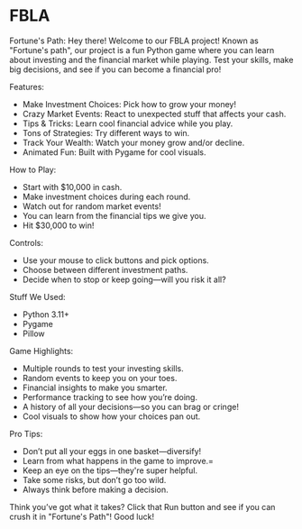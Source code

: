 # FBLA
Fortune's Path:
Hey there! Welcome to our FBLA project! Known as "Fortune's path", our project is a fun Python game where you can learn about investing and the financial market while playing. Test your skills, make big decisions, and see if you can become a financial pro!

Features:
- Make Investment Choices: Pick how to grow your money!
- Crazy Market Events: React to unexpected stuff that affects your cash.
- Tips & Tricks: Learn cool financial advice while you play.
- Tons of Strategies: Try different ways to win.
- Track Your Wealth: Watch your money grow and/or decline.
- Animated Fun: Built with Pygame for cool visuals.

How to Play:
- Start with $10,000 in cash.
- Make investment choices during each round.
- Watch out for random market events!
- You can learn from the financial tips we give you.
- Hit $30,000 to win!

Controls:
- Use your mouse to click buttons and pick options.
- Choose between different investment paths.
- Decide when to stop or keep going—will you risk it all?

Stuff We Used:
- Python 3.11+
- Pygame
- Pillow

Game Highlights:
- Multiple rounds to test your investing skills.
- Random events to keep you on your toes.
- Financial insights to make you smarter.
- Performance tracking to see how you’re doing.
- A history of all your decisions—so you can brag or cringe!
- Cool visuals to show how your choices pan out.

Pro Tips:
- Don’t put all your eggs in one basket—diversify!
- Learn from what happens in the game to improve.=
- Keep an eye on the tips—they're super helpful.
- Take some risks, but don’t go too wild.
- Always think before making a decision.

Think you’ve got what it takes? Click that Run button and see if you can crush it in "Fortune's Path"! Good luck!
